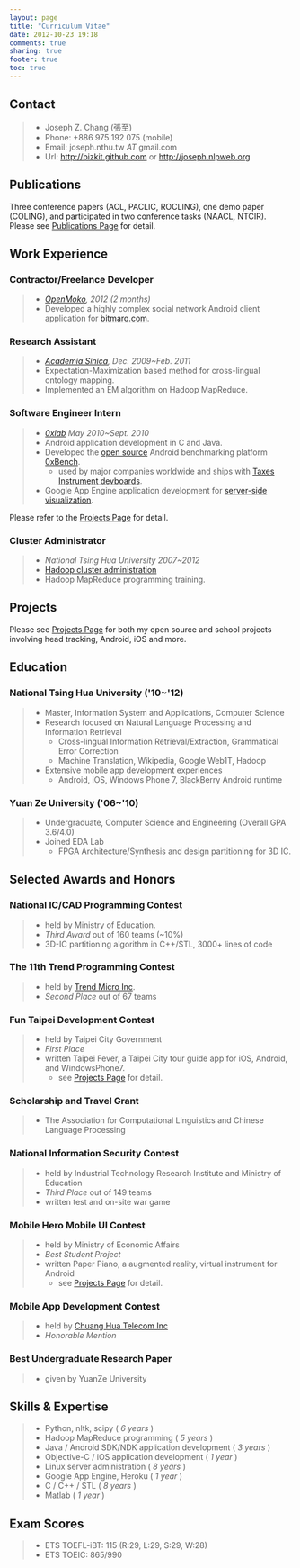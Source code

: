 ```yaml
---
layout: page
title: "Curriculum Vitae"
date: 2012-10-23 19:18
comments: true
sharing: true
footer: true
toc: true
---
```


Contact 
-----------------
> - Joseph Z. Chang (張至)
> - Phone: +886 975 192 075 (mobile)
> - Email: joseph.nthu.tw _AT_ gmail.com
> - Url: http://bizkit.github.com or http://joseph.nlpweb.org

Publications
-----------------
Three conference papers (ACL, PACLIC, ROCLING), one demo paper (COLING), and participated in two conference tasks (NAACL, NTCIR).
Please see [Publications Page](/publications) for detail.

Work Experience
-----------------

### Contractor/Freelance Developer
> - *[OpenMoko](http://www.openmoko.com/), 2012 (2 months)*
> - Developed a highly complex social network Android client application for [bitmarq.com](http://www.bitmarq.com).

### Research Assistant
> - *[Academia Sinica](http://home.sinica.edu.tw/en/about/history_and_mission.html), Dec. 2009~Feb. 2011*
> - Expectation-Maximization based method for cross-lingual ontology mapping.
> - Implemented an EM algorithm on Hadoop MapReduce.

### Software Engineer Intern
> - *[0xlab](http://0xlab.org) May 2010~Sept. 2010*
> - Android application development in C and Java.
> - Developed the [open source](http://code.google.com/p/0xbench/) Android benchmarking platform [0xBench](https://play.google.com/store/apps/details?id=org.zeroxlab.zeroxbenchmark). 
>   - used by major companies worldwide and ships with [Taxes Instrument devboards](http://processors.wiki.ti.com/index.php/Android_Comparative_Benchmarks#RowboPERF:_0xBench). 
> - Google App Engine application development for [server-side visualization](http://0xbenchmark.appspot.com).

Please refer to the [Projects Page](/projects) for detail.

### Cluster Administrator
> - *National Tsing Hua University 2007~2012*
> - [Hadoop cluster administration](http://hadoop.nlpweb.org/)
> - Hadoop MapReduce programming training.

Projects
-----------------
Please see [Projects Page](/projects) for both my open source and school projects involving head tracking, Android, iOS and more.

Education
-----------------

### National Tsing Hua University ('10~'12)
> - Master, Information System and Applications, Computer Science
> - Research focused on Natural Language Processing and Information Retrieval
>   - Cross-lingual Information Retrieval/Extraction, Grammatical Error Correction
>   - Machine Translation, Wikipedia, Google Web1T, Hadoop
> - Extensive mobile app development experiences
>   - Android, iOS, Windows Phone 7, BlackBerry Android runtime

### Yuan Ze University ('06~'10)
> - Undergraduate, Computer Science and Engineering (Overall GPA 3.6/4.0)
> - Joined EDA Lab
>   - FPGA Architecture/Synthesis and design partitioning for 3D IC.

Selected Awards and Honors
-----------------

### National IC/CAD Programming Contest
> - held by Ministry of Education.
> - *Third Award* out of 160 teams (~10%)
> - 3D-IC partitioning algorithm in C++/STL, 3000+ lines of code

### The 11th Trend Programming Contest
> - held by [Trend Micro Inc](http://www.trendmicro.com).
> - *Second Place* out of 67 teams 

### Fun Taipei Development Contest
> - held by Taipei City Government
> - *First Place* 
> - written Taipei Fever, a Taipei City tour guide app for iOS, Android, and WindowsPhone7.
>   - see [Projects Page](/projects) for detail.

### Scholarship and Travel Grant
> - The Association for Computational Linguistics and Chinese Language Processing

### National Information Security Contest 
> - held by Industrial Technology Research Institute and Ministry of Education
> - *Third Place* out of 149 teams
> - written test and on-site war game

### Mobile Hero Mobile UI Contest
> - held by Ministry of Economic Affairs
> - *Best Student Project*
> - written Paper Piano, a augmented reality, virtual instrument for Android
>   - see [Projects Page](/projects) for detail.

### Mobile App Development Contest
> - held by [Chuang Hua Telecom Inc](http://www.cht.com.tw/en/)
> - *Honorable Mention*

### Best Undergraduate Research Paper
> - given by YuanZe University

Skills & Expertise
-----------------
> - Python, nltk, scipy  ( *6 years* )
> - Hadoop MapReduce programming ( *5 years* )
> - Java / Android SDK/NDK application development ( *3 years* )
> - Objective-C / iOS application development ( *1 year* )
> - Linux server administration ( *8 years* )
> - Google App Engine, Heroku ( *1 year* )
> - C / C++ / STL ( *8 years* )
> - Matlab ( *1 year* )

Exam Scores
-----------------
> - ETS TOEFL-iBT: 115 (R:29, L:29, S:29, W:28)
> - ETS TOEIC: 865/990
